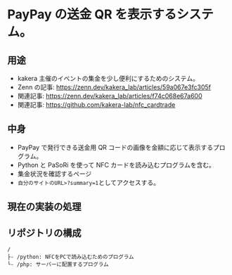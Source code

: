 # PayPay の送金 QR を表示するシステム。

## 用途

- kakera 主催のイベントの集金を少し便利にするためのシステム。
- Zenn の記事: https://zenn.dev/kakera_lab/articles/59a067e3fc305f
- 関連記事: https://zenn.dev/kakera_lab/articles/f74c068e67a600
- 関連記事: https://github.com/kakera-lab/nfc_cardtrade

## 中身

- PayPay で発行できる送金用 QR コードの画像を金額に応じて表示するプログラム。
- Python と PaSoRi を使って NFC カードを読み込むプログラムを含む。
- 集金状況を確認するページ
- `自分のサイトのURL>?summary=1`としてアクセスする。

## 現在の実装の処理

## リポジトリの構成

```
/
├- /python: NFCをPCで読み込むためのプログラム
└- /php: サーバーに配置するプログラム
```
